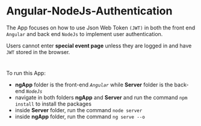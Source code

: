 # Angular-NodeJs-Authentication
The App focuses on how to use Json Web Token `(JWT)` in both the front end `Angular` and back end `NodeJs` to implement user authentication.

Users cannot enter **special event page** unless they are logged in and have `JWT` stored in the browser.
#
To run this App:
* **ngApp** folder is the front-end _`Angular`_ while **Server** folder is the back-end _`NodeJs`_
* navigate in both folders **ngApp** and **Server** and run the command `npm install` to install the packages
* inside **Server** folder, run the command `node server`
* inside **ngApp** folder, run the command `ng serve --o`
